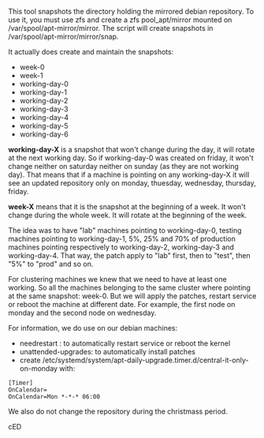 This tool snapshots the directory holding the mirrored debian repository. To use it, you must use zfs and create a zfs pool_apt/mirror mounted on /var/spool/apt-mirror/mirror. The script will create snapshots in /var/spool/apt-mirror/mirror/snap.

It actually does create and maintain the snapshots:

*   week-0
*   week-1
*   working-day-0
*   working-day-1
*   working-day-2
*   working-day-3
*   working-day-4
*   working-day-5
*   working-day-6

**working-day-X** is a snapshot that won't change during the day, it will rotate at the next working day. So if working-day-0 was created on friday, it won't change neither on saturday neither on sunday (as they are not working day). That means that if a machine is pointing on any working-day-X it will see an updated repository only on monday, thuesday, wednesday, thursday, friday.

**week-X** means that it is the snapshot at the beginning of a week. It won't change during the whole week. It will rotate at the beginning of the week.

The idea was to have "lab" machines pointing to working-day-0, testing machines pointing to working-day-1, 5%, 25% and 70% of production machines pointing respectively to working-day-2, working-day-3 and working-day-4. That way, the patch apply to "lab" first, then to "test", then "5%" to "prod" and so on.

For clustering machines we knew that we need to have at least one working. So all the machines belonging to the same cluster where pointing at the same snapshot: week-0. But we will apply the patches, restart service or reboot the machine at different date. For example, the first node on monday and the second node on wednesday.

For information, we do use on our debian machines:

*   needrestart : to automatically restart service or reboot the kernel
*   unattended-upgrades: to automatically install patches
*   create /etc/systemd/system/apt-daily-upgrade.timer.d/central-it-only-on-monday with:
```
[Timer]
OnCalendar=
OnCalendar=Mon *-*-* 06:00
```

We also do not change the repository during the christmass period.

cED

